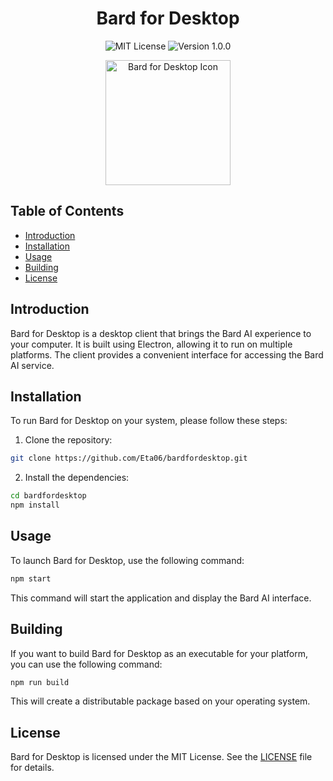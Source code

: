 <h1 align="center">Bard for Desktop</h1>

<p align="center">
  <img src="https://img.shields.io/github/license/Eta06/bardfordesktop" alt="MIT License">
  <img src="https://img.shields.io/badge/version-1.0.0-blue" alt="Version 1.0.0">
</p>

<p align="center">
  <img src="https://github.com/Eta06/bardfordesktop/blob/main/icon.png" alt="Bard for Desktop Icon" width="200">
</p>

## Table of Contents
- [Introduction](#introduction)
- [Installation](#installation)
- [Usage](#usage)
- [Building](#building)
- [License](#license)

## Introduction
Bard for Desktop is a desktop client that brings the Bard AI experience to your computer. It is built using Electron, allowing it to run on multiple platforms. The client provides a convenient interface for accessing the Bard AI service.

## Installation
To run Bard for Desktop on your system, please follow these steps:

1. Clone the repository:

```bash
git clone https://github.com/Eta06/bardfordesktop.git
```

2. Install the dependencies:
```bash
cd bardfordesktop
npm install
```

## Usage
To launch Bard for Desktop, use the following command:
```bash
npm start
```

This command will start the application and display the Bard AI interface.

## Building
If you want to build Bard for Desktop as an executable for your platform, you can use the following command:
```bash
npm run build
```

This will create a distributable package based on your operating system.

## License
Bard for Desktop is licensed under the MIT License. See the [LICENSE](LICENSE) file for details.


